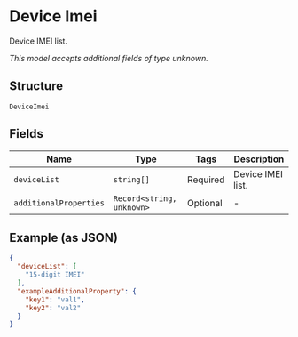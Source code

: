 
# Device Imei

Device IMEI list.

*This model accepts additional fields of type unknown.*

## Structure

`DeviceImei`

## Fields

| Name | Type | Tags | Description |
|  --- | --- | --- | --- |
| `deviceList` | `string[]` | Required | Device IMEI list. |
| `additionalProperties` | `Record<string, unknown>` | Optional | - |

## Example (as JSON)

```json
{
  "deviceList": [
    "15-digit IMEI"
  ],
  "exampleAdditionalProperty": {
    "key1": "val1",
    "key2": "val2"
  }
}
```

